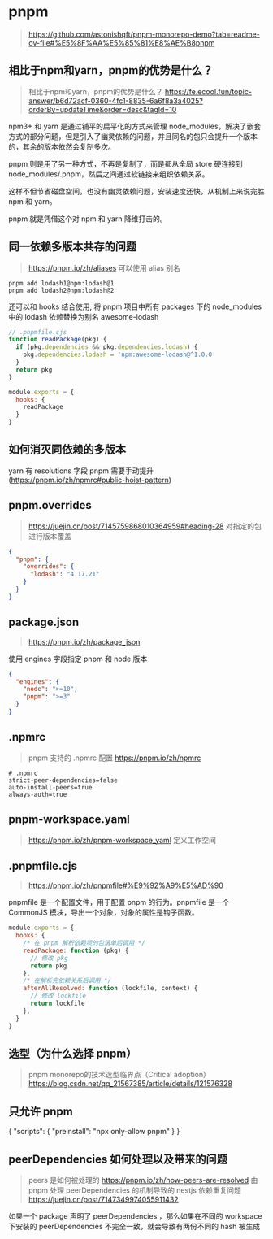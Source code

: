 # pnpm
>
> <https://github.com/astonishqft/pnpm-monorepo-demo?tab=readme-ov-file#%E5%8F%AA%E5%85%81%E8%AE%B8pnpm>
>

## 相比于npm和yarn，pnpm的优势是什么？
>
> 相比于npm和yarn，pnpm的优势是什么？
> <https://fe.ecool.fun/topic-answer/b6d72acf-0360-4fc1-8835-6a6f8a3a4025?orderBy=updateTime&order=desc&tagId=10>

npm3+ 和 yarn 是通过铺平的扁平化的方式来管理 node_modules，解决了嵌套方式的部分问题，但是引入了幽灵依赖的问题，并且同名的包只会提升一个版本的，其余的版本依然会复制多次。

pnpm 则是用了另一种方式，不再是复制了，而是都从全局 store 硬连接到 node_modules/.pnpm，然后之间通过软链接来组织依赖关系。

这样不但节省磁盘空间，也没有幽灵依赖问题，安装速度还快，从机制上来说完胜 npm 和 yarn。

pnpm 就是凭借这个对 npm 和 yarn 降维打击的。

## 同一依赖多版本共存的问题
>
> <https://pnpm.io/zh/aliases>
可以使用 alias 别名

```shell
pnpm add lodash1@npm:lodash@1
pnpm add lodash2@npm:lodash@2
```

还可以和 hooks 结合使用, 将 pnpm 项目中所有 packages 下的 node_modules 中的 lodash 依赖替换为别名 awesome-lodash

```js
// .pnpmfile.cjs
function readPackage(pkg) {
  if (pkg.dependencies && pkg.dependencies.lodash) {
    pkg.dependencies.lodash = 'npm:awesome-lodash@^1.0.0'
  }
  return pkg
}

module.exports = {
  hooks: {
    readPackage
  }
}
```

## 如何消灭同依赖的多版本

yarn 有 resolutions 字段
pnpm 需要手动提升(<https://pnpm.io/zh/npmrc#public-hoist-pattern>)

## pnpm.overrides
>
> <https://juejin.cn/post/7145759868010364959#heading-28>
对指定的包进行版本覆盖

```json
{
  "pnpm": {
    "overrides": {
      "lodash": "4.17.21"
    }
  }
}
```

## package.json
>
> <https://pnpm.io/zh/package_json>

使用 engines 字段指定 pnpm 和 node 版本

```json
{
  "engines": {
    "node": ">=10",
    "pnpm": ">=3"
  }
}
```

## .npmrc
>
> pnpm 支持的 .npmrc 配置
> <https://pnpm.io/zh/npmrc>

```shell
# .npmrc
strict-peer-dependencies=false
auto-install-peers=true
always-auth=true
```

## pnpm-workspace.yaml
>
> <https://pnpm.io/zh/pnpm-workspace_yaml>
定义工作空间

## .pnpmfile.cjs
>
> <https://pnpm.io/zh/pnpmfile#%E9%92%A9%E5%AD%90>

pnpmfile 是一个配置文件，用于配置 pnpm 的行为。pnpmfile 是一个 CommonJS 模块，导出一个对象，对象的属性是钩子函数。

```js
module.exports = {
  hooks: {
    /* 在 pnpm 解析依赖项的包清单后调用 */
    readPackage: function (pkg) {
      // 修改 pkg
      return pkg
    },
    /* 在解析完依赖关系后调用 */
    afterAllResolved: function (lockfile, context) {
      // 修改 lockfile
      return lockfile
    },
  }
}
```

## 选型（为什么选择 pnpm）
>
> pnpm monorepo的技术选型临界点（Critical adoption）
> <https://blog.csdn.net/qq_21567385/article/details/121576328>

## 只允许 pnpm

{
  "scripts": {
    "preinstall": "npx only-allow pnpm"
  }
}

## peerDependencies 如何处理以及带来的问题
>
> peers 是如何被处理的
> <https://pnpm.io/zh/how-peers-are-resolved>
> 由 pnpm 处理 peerDependencies 的机制导致的 nestjs 依赖重复问题
> <https://juejin.cn/post/7147349974055911432>

如果一个 package 声明了 peerDependencies ，那么如果在不同的 workspace 下安装的 peerDependencies 不完全一致，就会导致有两份不同的 hash 被生成
